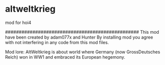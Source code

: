 # altweltkrieg
mod for hoi4

#################################################
This mod have been created by adam077x and Hunter
By installing mod you agree with not interfering
in any code from this mod files. 

Mod lore: 
AltWeltkrieg is about world where Germany (now 
GrossDeutsches Reich) won in WW1 and embraced
its European hegemony.